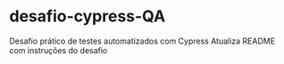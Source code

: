 # desafio-cypress-QA
Desafio prático de testes automatizados com Cypress
Atualiza README com instruções do desafio

